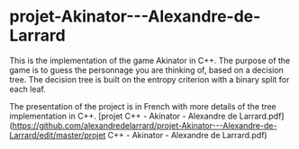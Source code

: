 # projet-Akinator---Alexandre-de-Larrard

This is the implementation of the game Akinator in C++. 
The purpose of the game is to guess the personnage you are thinking of, based on a decision tree. 
The decision tree is built on the entropy criterion with a binary split for each leaf. 

The presentation of the project is in French with more details of the tree implementation in C++. 
[projet C++ - Akinator - Alexandre de Larrard.pdf](https://github.com/alexandredelarrard/projet-Akinator---Alexandre-de-Larrard/edit/master/projet C++ - Akinator - Alexandre de Larrard.pdf)
